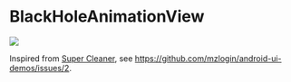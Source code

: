 # BlackHoleAnimationView

![](https://cloud.githubusercontent.com/assets/1646590/22250623/93f140b0-e282-11e6-9dd0-002f21039aab.gif)

Inspired from [Super Cleaner](https://play.google.com/store/apps/details?id=com.apps.go.clean.boost.master&hl=en), see <https://github.com/mzlogin/android-ui-demos/issues/2>.
